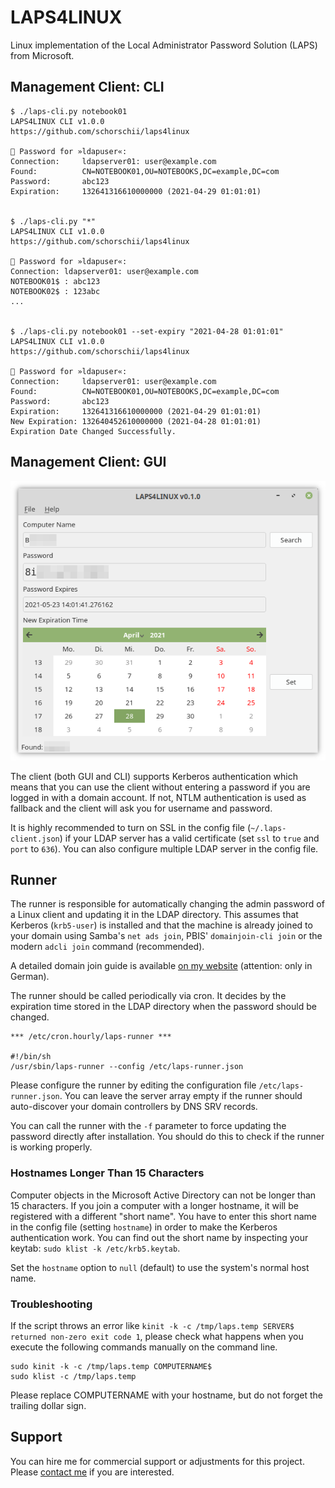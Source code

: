 # LAPS4LINUX
Linux implementation of the Local Administrator Password Solution (LAPS) from Microsoft.

## Management Client: CLI
```
$ ./laps-cli.py notebook01
LAPS4LINUX CLI v1.0.0
https://github.com/schorschii/laps4linux

🔑 Password for »ldapuser«:
Connection:     ldapserver01: user@example.com
Found:          CN=NOTEBOOK01,OU=NOTEBOOKS,DC=example,DC=com
Password:       abc123
Expiration:     132641316610000000 (2021-04-29 01:01:01)


$ ./laps-cli.py "*"
LAPS4LINUX CLI v1.0.0
https://github.com/schorschii/laps4linux

🔑 Password for »ldapuser«:
Connection: ldapserver01: user@example.com
NOTEBOOK01$ : abc123
NOTEBOOK02$ : 123abc
...


$ ./laps-cli.py notebook01 --set-expiry "2021-04-28 01:01:01"
LAPS4LINUX CLI v1.0.0
https://github.com/schorschii/laps4linux

🔑 Password for »ldapuser«:
Connection:     ldapserver01: user@example.com
Found:          CN=NOTEBOOK01,OU=NOTEBOOKS,DC=example,DC=com
Password:       abc123
Expiration:     132641316610000000 (2021-04-29 01:01:01)
New Expiration: 132640452610000000 (2021-04-28 01:01:01)
Expiration Date Changed Successfully.
```

## Management Client: GUI
![screenshot](.github/screenshot.png)

The client (both GUI and CLI) supports Kerberos authentication which means that you can use the client without entering a password if you are logged in with a domain account. If not, NTLM authentication is used as fallback and the client will ask you for username and password.

It is highly recommended to turn on SSL in the config file (`~/.laps-client.json`) if your LDAP server has a valid certificate (set `ssl` to `true` and `port` to `636`). You can also configure multiple LDAP server in the config file.

## Runner
The runner is responsible for automatically changing the admin password of a Linux client and updating it in the LDAP directory. This assumes that Kerberos (`krb5-user`) is installed and that the machine is already joined to your domain using Samba's `net ads join`, PBIS' `domainjoin-cli join` or the modern `adcli join` command (recommended).

A detailed domain join guide is available [on my website](https://georg-sieber.de/?page=blog-linux-im-unternehmen) (attention: only in German).

The runner should be called periodically via cron. It decides by the expiration time stored in the LDAP directory when the password should be changed.
```
*** /etc/cron.hourly/laps-runner ***

#!/bin/sh
/usr/sbin/laps-runner --config /etc/laps-runner.json
```

Please configure the runner by editing the configuration file `/etc/laps-runner.json`. You can leave the server array empty if the runner should auto-discover your domain controllers by DNS SRV records.

You can call the runner with the `-f` parameter to force updating the password directly after installation. You should do this to check if the runner is working properly.

### Hostnames Longer Than 15 Characters
Computer objects in the Microsoft Active Directory can not be longer than 15 characters. If you join a computer with a longer hostname, it will be registered with a different "short name". You have to enter this short name in the config file (setting `hostname`) in order to make the Kerberos authentication work. You can find out the short name by inspecting your keytab: `sudo klist -k /etc/krb5.keytab`.

Set the `hostname` option to `null` (default) to use the system's normal host name.

### Troubleshooting
If the script throws an error like `kinit -k -c /tmp/laps.temp SERVER$ returned non-zero exit code 1`, please check what happens when you execute the following commands manually on the command line.
```
sudo kinit -k -c /tmp/laps.temp COMPUTERNAME$
sudo klist -c /tmp/laps.temp
```
Please replace COMPUTERNAME with your hostname, but do not forget the trailing dollar sign.

## Support
You can hire me for commercial support or adjustments for this project. Please [contact me](https://georg-sieber.de/?page=impressum) if you are interested.
